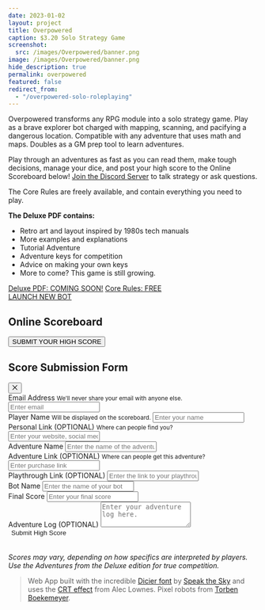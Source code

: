 ```yaml
---
date: 2023-01-02
layout: project
title: Overpowered
caption: $3.20 Solo Strategy Game
screenshot:
  src: /images/Overpowered/banner.png
image: /images/Overpowered/banner.png
hide_description: true
permalink: overpowered
featured: false
redirect_from:
  - "/overpowered-solo-roleplaying"
---
```


Overpowered transforms any RPG module into a solo strategy game. Play as a brave explorer bot charged with mapping, scanning, and pacifying a dangerous location. Compatible with any adventure that uses math and maps. Doubles as a GM prep tool to learn adventures.

Play through an adventures as fast as you can read them, make tough decisions, manage your dice, and post your high score to the Online Scoreboard below! [Join the Discord Server](https://discord.gg/JUWu4gDutf) to talk strategy or ask questions.

The Core Rules are freely available, and contain everything you need to play.

**The Deluxe PDF contains:**

* Retro art and layout inspired by 1980s tech manuals
* More examples and explanations
* Tutorial Adventure
* Adventure keys for competition
* Advice on making your own keys
* More to come? This game is still growing.

<div class="shopping-buttons">
<a target="_blank" href="" class="btn btn-primary itchBTN">Deluxe PDF: COMING SOON!</a>
<a target="_blank" href="https://docs.google.com/document/d/11-SzXiMr5Q6b8Shnelpwksft6OvTL-blS9T4gFq5FG4/edit?usp=sharing" class="btn btn-primary">Core Rules: FREE</a>
</div>

<div class="row">
  <div style="margin:0rem;" class="overBar1 col-lg-3 col-2"></div>
  <a target="_blank" style="color: var(--OPblack);background-color: var(--OPd10);border: none;" href="/overpowered-app" class="col-lg-6 col-8 btn btn-primary">LAUNCH NEW BOT</a>
  <div style="margin:0rem;" class="overBar2 col-lg-3 col-2"></div>
</div>

## Online Scoreboard

<div class="shopping-buttons" style="border-bottom: none;">
  <button class="btn btn-primary" id="overpoweredShowForm">SUBMIT YOUR HIGH SCORE</button>
</div>

<section class="overpoweredModal modal-hidden">
  <div class="row">
    <h2>Score Submission Form</h2>
    <button class="modal-close">⨉</button>
  </div>
  <form name="overpoweredScoreboard" method="POST" data-netlify="true">
    <div class="form-group">
      <label for="overpoweredEmail">Email Address</label>
      <small id="emailHelp" class="form-text text-muted">We'll never share your email with anyone else.</small>
      <input type="email" name="overpoweredEmail" class="form-control" required id="overpoweredEmail" aria-describedby="emailHelp" placeholder="Enter email">
    </div>
    <div class="form-group">
      <label for="overpoweredName">Player Name</label>
      <small id="nameHelp" class="form-text text-muted">Will be displayed on the scoreboard.</small>
      <input type="text" name="overpoweredName" class="form-control" required id="overpoweredName" aria-describedby="nameHelp" placeholder="Enter your name">
    </div>
    <div class="form-group">
      <label for="overpoweredLink">Personal Link (OPTIONAL)</label>
      <small id="linkHelp" class="form-text text-muted">Where can people find you?</small>
      <input type="text" class="form-control" id="overpoweredLink" name="overpoweredLink" aria-describedby="linkHelp"
        placeholder="Enter your website, social media, etc">
    </div>
    <div class="form-group">
      <label for="overpoweredAdventure">Adventure Name</label>
      <input type="text" class="form-control" id="overpoweredAdventure" required name="overpoweredAdventure" aria-describedby="adventureHelp" placeholder="Enter the name of the adventure you played">
    </div>
    <div class="form-group">
      <label for="overpoweredAdventureLink">Adventure Link (OPTIONAL)</label>
      <small id="adventureLinkHelp" class="form-text text-muted">Where can people get this adventure?</small>
      <input type="text" class="form-control" id="overpoweredAdventureLink" name="overpoweredAdventureLink" aria-describedby="adventureLinkHelp" placeholder="Enter purchase link">
    </div>
    <div class="form-group">
      <label for="playthroughLink">Playthrough Link (OPTIONAL)</label>
      <input type="text" class="form-control" id="playthroughLink" name="playthroughLink" aria-describedby="playthroughLinkHelp"
        placeholder="Enter the link to your playthrough">
    </div>
    <div class="form-group">
      <label for="botName">Bot Name</label>
      <input type="text" class="form-control" id="botNameForm" name="botName" required aria-describedby="botNameHelp" placeholder="Enter the name of your bot">
    </div>
    <div class="form-group">
      <label for="finalScore">Final Score</label>
      <input type="text" class="form-control" id="finalScore" name="finalScore" required aria-describedby="finalScoreHelp" placeholder="Enter your final score">
    </div>
    <div class="form-group">
      <label for="overpoweredAdventureLog">Adventure Log (OPTIONAL)</label>
      <textarea class="form-control" id="overpoweredAdventureLog" name="overpoweredAdventureLog" rows="3" placeholder="Enter your adventure log here."></textarea>
    </div>
    <button type="submit" class="btn btn-primary"
      style="color: var(--OPwhite);background-color: var(--OPd4);border: none;">Submit High Score</button>
  </form>
</section>

<div class="modal-overlay modal-hidden"></div>

<table class="overpowered-scores" id="overpowered-table">
</table>

*Scores may vary, depending on how specifics are interpreted by players. Use the Adventures from the Deluxe edition for true competition.*

> Web App built with the incredible [Dicier font](https://speakthesky.itch.io/typeface-dicier) by [Speak the Sky](https://speakthesky.com/) and uses the [CRT effect](http://aleclownes.com/2017/02/01/crt-display.html) from Alec Lownes. Pixel robots from [Torben Boekemeyer]([https://mounirtohami.itch.io/26-animated-pixelart-robots](https://torbenboekemeyer.me/)).

<script async src="/assets/generator_resources/overpoweredScoreboard.js" language="javascript" type="text/javascript"></script>
